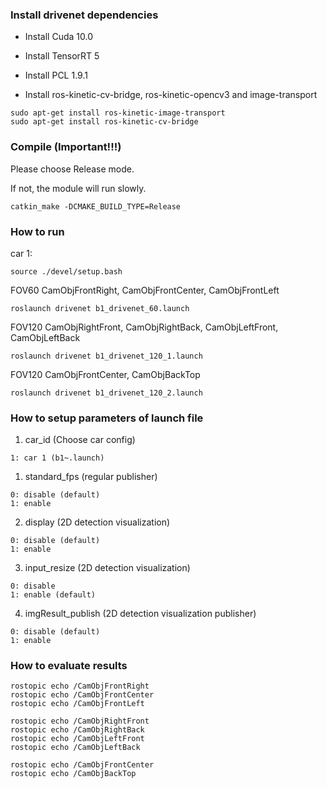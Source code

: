 ### Install drivenet dependencies

* Install Cuda 10.0
* Install TensorRT 5
* Install PCL 1.9.1

* Install ros-kinetic-cv-bridge, ros-kinetic-opencv3 and image-transport
```
sudo apt-get install ros-kinetic-image-transport
sudo apt-get install ros-kinetic-cv-bridge 
```

### Compile (Important!!!)

Please choose Release mode.

If not, the module will run slowly.

```
catkin_make -DCMAKE_BUILD_TYPE=Release
```

### How to run

car 1:

```
source ./devel/setup.bash
```

FOV60 CamObjFrontRight, CamObjFrontCenter, CamObjFrontLeft
```
roslaunch drivenet b1_drivenet_60.launch
```

FOV120 CamObjRightFront, CamObjRightBack, CamObjLeftFront, CamObjLeftBack
```
roslaunch drivenet b1_drivenet_120_1.launch 
```

FOV120 CamObjFrontCenter, CamObjBackTop
```
roslaunch drivenet b1_drivenet_120_2.launch
```


### How to setup parameters of launch file 

1. car_id (Choose car config)
```
1: car 1 (b1~.launch)
```

1. standard_fps (regular publisher)
```
0: disable (default)
1: enable
```

2. display  (2D detection visualization)
```
0: disable (default)
1: enable
```

3. input_resize (2D detection visualization)
```
0: disable
1: enable (default)
```

4. imgResult_publish (2D detection visualization publisher)
```
0: disable (default)
1: enable
```

### How to evaluate results
```
rostopic echo /CamObjFrontRight
rostopic echo /CamObjFrontCenter
rostopic echo /CamObjFrontLeft

rostopic echo /CamObjRightFront
rostopic echo /CamObjRightBack
rostopic echo /CamObjLeftFront
rostopic echo /CamObjLeftBack

rostopic echo /CamObjFrontCenter
rostopic echo /CamObjBackTop
```


